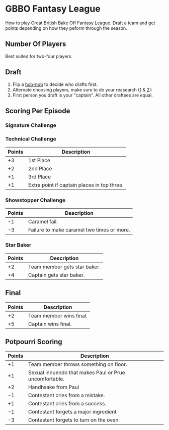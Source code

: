 # GBBO Fantasy League
How to play Great British Bake Off Fantasy League. Draft a team and get points depending on how they peform through the season.

## Number Of Players
Best suited for two-four players.

## Draft
1. Flip a [hob-nob](https://en.wikipedia.org/wiki/Hobnob_biscuit) to decide who drafts first.
2. Alternate choosing players, make sure to do your reasearch ([1](https://thegreatbritishbakeoff.co.uk/meet-class-2018/) & [2](https://en.wikipedia.org/wiki/The_Great_British_Bake_Off_(series_9))):
3. First person you draft is your "captain". All other draftees are equal.

## Scoring Per Episode

### Signature Challenge

### Technical Challenge
| Points | Description |
| --- | --- |
| +3 | 1st Place |
| +2 | 2nd Place |
| +1 | 3rd Place |
| +1 | Extra point if captain places in top three. |

### Showstopper Challenge
| Points | Description |
| --- | --- |
| -1 | Caramel fail. |
| -3 | Failure to make caramel two times or more. |

### Star Baker
| Points | Description |
| --- | --- |
| +2 | Team member gets star baker. |
| +4 | Captain gets star baker. |


## Final
| Points | Description |
| --- | --- |
| +2 | Team member wins final. |
| +5 | Captain wins final. |



## Potpourri Scoring
| Points | Description |
| --- | --- |
| +1 | Team member throws something on floor. |
| +1 | Sexual innuendo that makes Paul or Prue uncomfortable. |
| +2 | Handhsake from Paul |
| -1 | Contestant cries from a mistake. |
| +1 | Contestant cries from a success. |
| -1 | Contestant forgets a major ingredient |
| -3 | Contestant forgets to turn on the oven |


